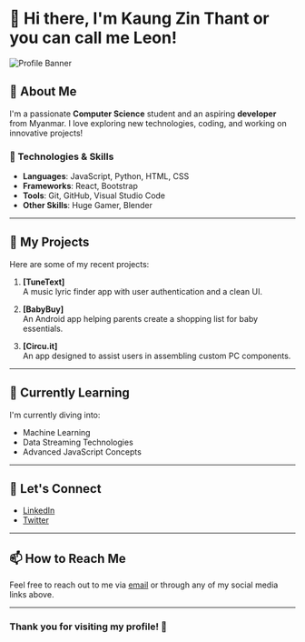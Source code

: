 # 👋 Hi there, I'm Kaung Zin Thant or you can call me Leon!

![Profile Banner](https://i.pinimg.com/736x/d9/bf/02/d9bf02ca16e5b2e7b67397822a05ddaf.jpg)

## 🌟 About Me
I'm a passionate **Computer Science** student and an aspiring **developer** from Myanmar. I love exploring new technologies, coding, and working on innovative projects!

### 🔧 Technologies & Skills
- **Languages**: JavaScript, Python, HTML, CSS
- **Frameworks**: React, Bootstrap
- **Tools**: Git, GitHub, Visual Studio Code
- **Other Skills**: Huge Gamer, Blender

---

## 🚀 My Projects
Here are some of my recent projects:

1. **[TuneText]**  
   A music lyric finder app with user authentication and a clean UI.

2. **[BabyBuy]**  
   An Android app helping parents create a shopping list for baby essentials.

3. **[Circu.it]**  
   An app designed to assist users in assembling custom PC components.

---

## 🌱 Currently Learning
I'm currently diving into:
- Machine Learning
- Data Streaming Technologies
- Advanced JavaScript Concepts

---

## 🤝 Let's Connect
- [LinkedIn](link_to_your_linkedin)
- [Twitter](link_to_your_twitter)

---

## 📫 How to Reach Me
Feel free to reach out to me via [email](mailto:zinthantkaung@gmail.com) or through any of my social media links above.

---

### Thank you for visiting my profile! 🌟
